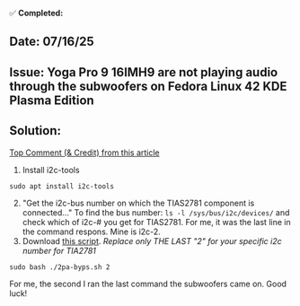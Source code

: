 ✅ **Completed:**

## Date: 07/16/25

## Issue: Yoga Pro 9 16IMH9 are not playing audio through the subwoofers on Fedora Linux 42 KDE Plasma Edition 

## Solution: 

[Top Comment (& Credit) from this article](https://askubuntu.com/questions/1487745/bass-speakers-not-working-on-lenovo-yoga-pro-9-14irp8-ubuntu-22-04)

1. Install i2c-tools
```
sudo apt install i2c-tools
```
2. "Get the i2c-bus number on which the TIAS2781 component is connected..." To find the bus number: ```ls -l /sys/bus/i2c/devices/``` and check which of i2c-# you get for TIAS2781. For me, it was the last line in the command respons. Mine is i2c-2.
3. Download [this script](https://bugzilla.kernel.org/attachment.cgi?id=304763). *Replace only THE LAST "2" for your specific i2c number for TIA2781*
```
sudo bash ./2pa-byps.sh 2
```
For me, the second I ran the last command the subwoofers came on. Good luck!
